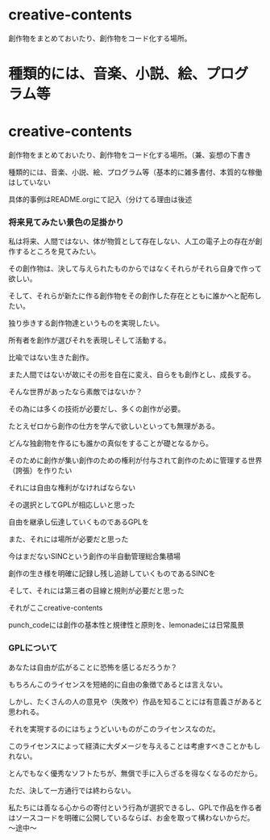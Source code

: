 # creative-contents
創作物をまとめておいたり、創作物をコード化する場所。


種類的には、音楽、小説、絵、プログラム等
=======
# creative-contents
創作物をまとめておいたり、創作物をコード化する場所。（兼、妄想の下書き

種類的には、音楽、小説、絵、プログラム等（基本的に雑多書付、本質的な稼働はしていない

具体的事例はREADME.orgにて記入（分けてる理由は後述
### 将来見てみたい景色の足掛かり
私は将来、人間ではない、体が物質として存在しない、人工の電子上の存在が創作するところを見てみたい。
   
その創作物は、決して与えられたものからではなくそれらがそれら自身で作って欲しい。
   
そして、それらが新たに作る創作物をその創作した存在とともに誰かへと配布したい。
   
独り歩きする創作物達というものを実現したい。
   
所有者を創作が選びそれを表現しそして活動する。
   
比喩ではない生きた創作。
   
また人間ではないが故にその形を自在に変え、自らをも創作とし、成長する。

そんな世界があったなら素敵ではないか？

その為には多くの技術が必要だし、多くの創作が必要。

たとえゼロから創作の仕方を学んで欲しいといっても無理がある。

どんな独創物を作るにも誰かの真似をすることが礎となるから。

そのために創作が集い創作のための権利が付与されて創作のために管理する世界（誇張）を作りたい

それには自由な権利がなければならない

その選択としてGPLが相応しいと思った

自由を継承し伝達していくものであるGPLを

また、それには場所が必要だと思った

今はまだないSINCという創作の半自動管理総合集積場

創作の生き様を明確に記録し残し追跡していくものであるSINCを

そして、それには第三者の目線と規則が必要だと思った

それがここcreative-contents

punch_codeには創作の基本性と規律性と原則を、lemonadeには日常風景

### GPLについて
あなたは自由が広がることに恐怖を感じるだろうか？

もちろんこのライセンスを短絡的に自由の象徴であるとは言えない。

しかし、たくさんの人の意見や（失敗や）作品を知ることには有意義さがあると思われる。

それを実現するのにはちょうどいいものがこのライセンスなのだ。

このライセンスによって経済に大ダメージを与えることは考慮すべきことかもしれない。

とんでもなく優秀なソフトたちが、無償で手に入らざるを得なくなるのだから。

ただ、決して一方通行では終わらない。

私たちには善なる心からの寄付という行為が選択できるし、GPLで作品を作る者はソースコードを明確に公開しているならば、お金を取って構わないからだ。
〜途中〜
